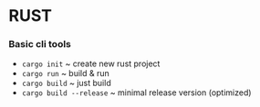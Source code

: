 # RUST

### Basic cli tools 

- `cargo init` ~ create new rust project
- `cargo run` ~ build & run
- `cargo build` ~ just build
- `cargo build --release` ~ minimal release version (optimized)
